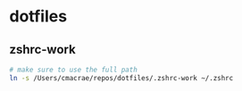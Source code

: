 # dotfiles

## zshrc-work
```bash
# make sure to use the full path
ln -s /Users/cmacrae/repos/dotfiles/.zshrc-work ~/.zshrc
```
